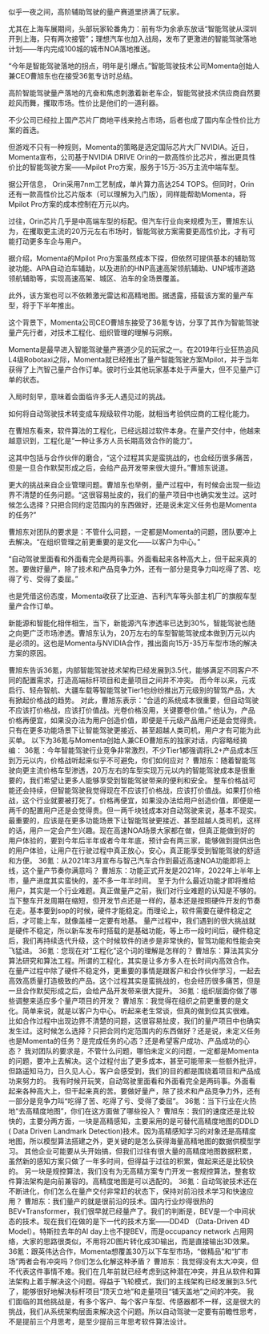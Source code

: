 似乎一夜之间，高阶辅助驾驶的量产赛道里挤满了玩家。

 尤其在上海车展期间，头部玩家轮番角力：前有华为余承东放话“智能驾驶从深圳开到上海，只有两次接管”；理想汽车也加入战局，发布了更激进的智能驾驶落地计划——年内完成100城的城市NOA落地推送。
 
 “今年是智能驾驶落地的拐点，明年是引爆点。”智能驾驶技术公司Momenta创始人兼CEO曹旭东也在接受36氪专访时总结。
 
高阶智能驾驶量产落地的亢奋和焦虑刺激着新老车企，智能驾驶技术供应商自然要趁风而舞，攫取市场。性价比是他们的一道利器。

不少公司已经拉上国产芯片厂商地平线来抢占市场，后者也成了国内车企性价比方案的首选。

但游戏不只有一种规则，Momenta的策略是选定国际芯片大厂NVIDIA。近日，Momenta宣布，公司基于NVIDIA DRIVE Orin的一款高性价比芯片，推出更具性价比的智能驾驶方案——Mpilot Pro方案，服务于15万-35万主流中端车型。

据公开信息， Orin采用7nm工艺制成，单片算力高达254 TOPS。但同时，Orin还有一款高性价比芯片版本（可以理解为入门版），同样能帮助Momenta，将Mpilot Pro方案的成本控制在万元以内。

过往，Orin芯片几乎是中高端车型的标配。但汽车行业向来规模为王，曹旭东认为，在攫取更主流的20万元左右市场时，智能驾驶方案需要更高性价比，才有可能打动更多车企与用户。

据介绍，Momenta的Mpilot Pro方案虽然成本下探，但依然可提供基本的辅助驾驶功能、APA自动泊车辅助，以及进阶的HNP高速高架领航辅助、UNP城市道路领航辅助等，实现高速高架、城区、泊车的全场景覆盖。

此外，该方案也可以不依赖激光雷达和高精地图。据透露，搭载该方案的量产车型，将于下半年推出。

这个背景下，Momenta公司CEO曹旭东接受了36氪专访，分享了其作为智能驾驶量产先行者，对技术工程化、组织管理的理解与洞察。

Momenta是最早进入智能驾驶量产赛道少见的玩家之一。在2019年行业狂热追风L4级Robotaxi之际，Momenta就已经推出了量产智能驾驶方案Mpilot，并于当年获得了上汽智己量产合作订单。彼时行业其他玩家基本处于声量大，但不见量产订单的状态。

入局时刻早，意味着会面临许多无人遇见过的挑战。

如何将自动驾驶技术转变成车规级软件功能，就相当考验供应商的工程化能力。

在曹旭东看来，软件算法的工程化，已经远超过软件本身。在量产交付中，他越来越意识到，工程化是“一种让多方人员长期高效合作的能力”。

这其中包括与合作伙伴的磨合，“这个过程其实是蛮挑战的，也会经历很多痛苦，但是一旦合作默契形成之后，会给产品开发带来很大提升。”曹旭东说道。

更大的挑战来自企业管理问题。曹旭东也举例，量产过程中，有时候会出现一些边界不清楚的任务问题。“这很容易扯皮的，我们的量产项目中也确实发生过。这时候怎么选择？只把合同约定范围内的东西做好，还是说未定义任务也是Momenta的任务?”

曹旭东对团队的要求是：不管什么问题，一定都是Momenta的问题，团队要冲上去解决。“在组织管理之前更重要的是文化——以客户为中心。”

“自动驾驶里面看和外面看完全是两码事。外面看起来各种高大上，但干起来真的苦。要做好量产，除了技术和产品竞争力外，还有一部分是竞争力叫吃得了苦、吃得了亏、受得了委屈。”

也是凭借这份态度，Momenta收获了比亚迪、吉利汽车等头部主机厂的旗舰车型量产合作订单。

新能源和智能化相伴相生，当下，新能源汽车渗透率已达到30%，智能驾驶也随之向更广泛市场渗透。曹旭东认为，20万左右的车型智能驾驶成本做到万元以内是必须的。这也是Momenta与NVIDIA合作，推出面向15万-35万车型市场的解决方案的原因。

曹旭东告诉36氪，内部智能驾驶技术架构已经发展到3.5代，能够满足不同客户不同的配置需求，打造高端标杆项目和走量项目之间并不冲突。
而今年以来，元戎启行、轻舟智航、大疆车载等智能驾驶Tier1也纷纷推出万元级别的智驾产品，大有掀起价格战的趋势。
对此，曹旭东表示：“合适的系统成本很重要，但自动驾驶不应该打价格战，应该打价值战。光卷价格没用，关键要卷价值。”
他认为，产品价格再便宜，如果没办法为用户创造价值，即便是千元级产品用户还是会觉得贵。只有在更多功能场景下让智能驾驶更接近、甚至超越人类司机，用户才有可能为此买单。
以下为36氪与Momenta创始人兼CEO曹旭东的独家对话，内容略经摘编：
36氪：今年智能驾驶行业竞争非常激烈，不少Tier1都强调将L2+产品成本压到万元以内，价格战听起来似乎不可避免，你们如何应对？
曹旭东：随着智能驾驶向更主流价格车型渗透，20万左右的车型实现万元以内的智能驾驶成本是很重要的，我们希望让更多人能够享受到智能驾驶带来的便利和安全。
整车价格战可能还会持续，但智能驾驶我觉得现在不应该打价格战，应该打价值战。如果打价格战，这个行业就要被打死了。价格再便宜，如果没办法给用户创造价值，即便是一两千的配置用户还是会觉得贵。但一两千块钱成本对自动驾驶来说，基本不现实。
最重要的，应该是在更多功能场景下让智能驾驶更接近、甚至超越人类司机，这样的话，用户一定会产生兴趣。现在高速NOA场景大家都在做，但真正能做到好的用户体验的，要到今年后半年或者今年年底，预计会有两三家，能够做到提供出色的用户体验，让用户在行驶过程中真正放心，安心，真正能享受到智能驾驶的舒适和方便。
36氪：从2021年3月宣布与智己汽车合作到最近高速NOA功能即将上线，这个量产节奏你满意吗？
曹旭东：功能正式开发是2021年，2022年上半年上市，量产进度其实蛮快的，差不多一年半时间。
至于为什么最近功能才即将推给用户，其实是一个行业难题。真正做量产之前，我们对行业难题的认知是不够的。当下整车开发周期在缩短，但开发节点还是一样的，基本还是按照硬件开发的节奏在走。基本要到sop的时候，硬件才能稳定。而理论上，软件需要在硬件稳定之后，才可能上车，就像盖楼一定要有地基。
量产过程中，我们遇到的很大挑战就是硬件不稳定，所以新车发布时搭载的是基础功能，等上市一段时间后，硬件稳定后，我们再持续迭代升级，这个时候软件的进步是非常快的，智驾功能和性能会突飞猛进。
36氪：您现在对“工程化”这个词的理解是怎样的？
曹旭东：算法其实分算法研究和算法工程。所谓的工程化，其实是让多方多人在长时间内高效合作。
在量产过程中除了硬件不稳定外，更重要的事情是跟客户和合作伙伴学习，一起去高效高质量打造极致的产品。这个过程其实是蛮挑战的，也会经历很多痛苦，但是一旦合作默契形成之后，会给产品开发带来很大提升。
36氪：组织层面你做了哪些调整来适应多个量产项目的开发？
曹旭东：我觉得在组织之前更重要的是文化。简单来说，就是以客户为中心。听起来老生常谈，但真的做到位其实很难。
比如合作过程中出现边界不清楚的问题，这很容易扯皮，我们的量产项目中也确实发生过。这时候怎么选择？只把合同约定范围内的东西做好？还是说，未定义任务也是Momenta的任务？是完成任务的心态？还是希望客户成功、产品成功的心态？
我对团队的要求是，不管什么问题，哪怕未定义的问题，一定都是Momenta的问题，要冲上去解决。这个过程付出了更多成本，甚至可能带来一些额外批评，但路遥知马力，日久见人心，客户会感受到，我们的目的都是围绕着项目和产品成功来努力的。
我有时候开玩笑，自动驾驶里面看和外面看完全是两码事。外面看起来各种高大上，但干起来真的苦。要做好量产，除了技术和产品竞争力外，还有一部分是竞争力叫“吃得了苦、吃得了亏、受得了委屈”。
36氪：当下行业在火热地“去高精度地图”，你们在这方面做了哪些投入？
曹旭东：我们的速度还是比较快的，主要分两方面，一块是高精感知，主要采用的是可替代高精度地图的DDLD ( Data Driven Landmark Detection)技术。因为高精感知学习的对象还是高精度地图，所以模型算法搭建之外，更关键的是怎么获得海量高精地图的数据供模型学习。
其他企业可能要从头开始搞，但我们过往有很大量的高精度地图数据积累，虽然新的感知方案只做了一年多时间，但得益于过往的积累，做起来还是比较快的。
另一块是规控算法，我们没有为无高精方案专门开发一套规控算法，整套软件算法架构是向前兼容的。高精度地图是可以选配的。
36氪：自动驾驶技术还在不断进化，你们怎么在量产交付非常赶的状态下，保持对前沿技术学习和快速应用？
曹旭东：我们量产的就是很前沿的技术。国内行业炒得很热的BEV+Transformer，我们很早就已经量产了。我们的判断是，BEV是一个中间状态的技术。现在我们在做的是下一代的技术方案——DD4D （Data-Driven 4D Model）。特斯拉去年的AI day上也不提BEV，而是occupancy network 占用网络，大家的思路很类似，不用将2D图片转化成3D输出，而是直接输出3D效果。
36氪：跟英伟达合作，Momenta想覆盖30万以下车型市场，“做精品”和“扩市场”两者会有冲突吗？你们怎么化解这种矛盾？
曹旭东：我觉得没有太大冲突，但不代表这件事情不难。我们在几年前就已经考虑到这种潜在冲突，并且从软件和算法架构上着手解决这个问题。得益于飞轮模式，我们的主线架构已经发展到3.5代了，能够很好地解决标杆项目“顶天立地”和走量项目“铺天盖地”之间的冲突。
我们面临的其他挑战是，有多个客户、每个客户车型、传感器都不一样，这是很大的挑战，我们从系统架构层面来解决这个问题。所以自动驾驶一定要有前瞻性思考，不是提前三个月思考，是至少提前三年思考软件算法设计。

